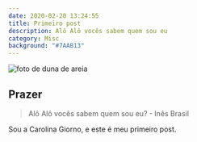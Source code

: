 ```yaml
---
date: 2020-02-20 13:24:55
title: Primeiro post
description: Alô Alô vocês sabem quem sou eu
category: Misc
background: "#7AAB13"
---
```


![foto de duna de areia](/assets/img/desert.jpg)

## Prazer

> Alô Alô vocês sabem quem sou eu? - Inês Brasil

Sou a Carolina Giorno, e este é meu primeiro post.


